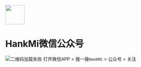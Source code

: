 
[<img src="https://www.hankmi.com/favicon.ico" width="60" height="60" align="middle" />](https://www.hankmi.com)

# HankMi微信公众号
![二维码加载失败](https://s2.loli.net/2022/10/06/YGx8uvfJAKrNbtM.jpg)
打开微信APP > 搜一搜`HankMi` > 公众号 > 关注  

